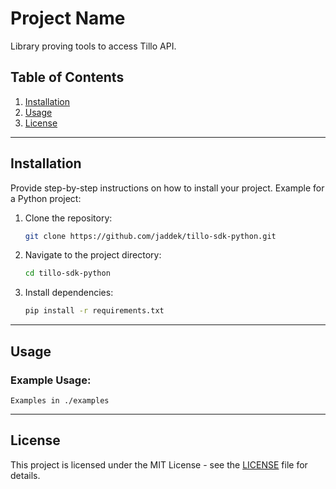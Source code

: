 # Project Name

Library proving tools to access Tillo API.

## Table of Contents

1. [Installation](#installation)
2. [Usage](#usage)
3. [License](#license)

---

## Installation

Provide step-by-step instructions on how to install your project. Example for a Python project:

1. Clone the repository:
    ```bash
    git clone https://github.com/jaddek/tillo-sdk-python.git
    ```

2. Navigate to the project directory:
    ```bash
    cd tillo-sdk-python
    ```

3. Install dependencies:
    ```bash
    pip install -r requirements.txt
    ```
---

## Usage

### Example Usage:

```Examples in ./examples```

---

## License

This project is licensed under the MIT License - see the [LICENSE](LICENSE) file for details.
